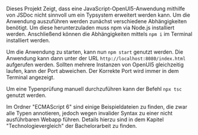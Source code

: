 Dieses Projekt Zeigt, dass eine JavaScript-OpenUI5-Anwendung mithilfe von JSDoc nicht sinnvoll um ein Typsystem erweitert werden kann. Um die Anwendung auszuführen werden zunächst verschiedene Abhängigkeiten benötigt. Um diese herunterzuladen muss npm via Node.js installiert werden. Anschließend können die Abhängigkeiten mittels ```npm i``` im Terminal installiert werden.

Um die Anwendung zu starten, kann nun ```npm start``` genutzt werden. Die Anwendung kann dann unter der URL ```http://localhost:8080/index.html``` aufgerufen werden. Sollten mehrere Instanzen von OpenUI5 gleichzeitig laufen, kann der Port abweichen. Der Korrekte Port wird immer in dem Terminal angezeigt.

Um eine Typenprüfung manuell durchzuführen kann der Befehl ```npx tsc``` genutzt werden.

Im Ordner "ECMAScript 6" sind einige Beispieldateien zu finden, die zwar alle Typen annotieren, jedoch wegen invalider Syntax zu einer nicht ausführbaren Webapp führen. Details hierzu sind in dem Kapitel "Technologievergleich" der Bachelorarbeit zu finden.